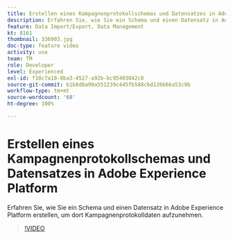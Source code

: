 ```yaml
---
title: Erstellen eines Kampagnenprotokollschemas und Datensatzes in Adobe Experience Platform
description: Erfahren Sie, wie Sie ein Schema und einen Datensatz in Adobe Experience Platform erstellen, um dort Kampagnenprotokolldaten aufzunehmen.
feature: Data Import/Export, Data Management
kt: 8161
thumbnail: 336903.jpg
doc-type: feature video
activity: use
team: TM
role: Developer
level: Experienced
exl-id: f10c7a18-8ba3-4527-a92b-bc95403042c8
source-git-commit: b1b8d8a99a551239c445fb588cbd126b66a53c9b
workflow-type: tm+mt
source-wordcount: '68'
ht-degree: 100%

---
```


# Erstellen eines Kampagnenprotokollschemas und Datensatzes in Adobe Experience Platform

Erfahren Sie, wie Sie ein Schema und einen Datensatz in Adobe Experience Platform erstellen, um dort Kampagnenprotokolldaten aufzunehmen.

>[!VIDEO](https://video.tv.adobe.com/v/336903?quality=12&learn=on)
